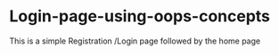 # Login-page-using-oops-concepts
This is a simple Registration /Login page followed by the home page
